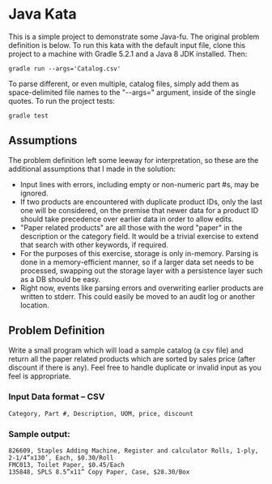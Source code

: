 # Java Kata
This is a simple project to demonstrate some Java-fu.  The original problem definition
is below.  To run this kata with the default input file, clone this project to a machine
with Gradle 5.2.1 and a Java 8 JDK installed.  Then:

```gradle run --args='Catalog.csv'```

To parse different, or even multiple, catalog files, simply add them as
space-delimited file names to the "--args=" argument, inside of the single quotes.
To run the project tests:

```gradle test```

## Assumptions
The problem definition left some leeway for interpretation, so these are the
additional assumptions that I made in the solution:
- Input lines with errors, including empty or non-numeric part #s, may be ignored.
- If two products are encountered with duplicate product IDs, only the last one will
be considered, on the premise that newer data for a product ID should take
precedence over earlier data in order to allow edits.
- "Paper related products" are all those with the word "paper" in the description
or the category field.  It would be a trivial exercise to extend that search with
other keywords, if required.
- For the purposes of this exercise, storage is only in-memory.  Parsing is done in
a memory-efficient manner, so if a larger data set needs to be processed, swapping
out the storage layer with a persistence layer such as a DB should be easy.
- Right now, events like parsing errors and overwriting earlier products are written
to stderr.  This could easily be moved to an audit log or another location.

## Problem Definition
Write a small program which will load a sample catalog (a csv file) and return all
the paper related products which are sorted by sales price (after discount if there
is any). Feel free to handle duplicate or invalid input as you feel is appropriate.

### Input Data format – CSV
```
Category, Part #, Description, UOM, price, discount
```

### Sample output:
```
826609, Staples Adding Machine, Register and calculator Rolls, 1-ply, 2-1/4”x130’, Each, $0.30/Roll
FMC013, Toilet Paper, $0.45/Each
135848, SPLS 8.5”x11” Copy Paper, Case, $28.30/Box
```